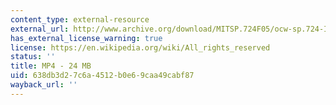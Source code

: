 ```yaml
---
content_type: external-resource
external_url: http://www.archive.org/download/MITSP.724F05/ocw-sp.724-Intro_Heafitz-12dec05-220k.mp4
has_external_license_warning: true
license: https://en.wikipedia.org/wiki/All_rights_reserved
status: ''
title: MP4 - 24 MB
uid: 638db3d2-7c6a-4512-b0e6-9caa49cabf87
wayback_url: ''
---
```


